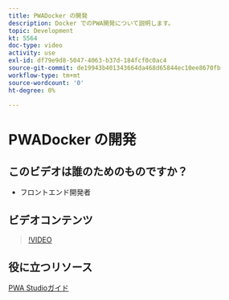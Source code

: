 ```yaml
---
title: PWADocker の開発
description: Docker でのPWA開発について説明します。
topic: Development
kt: 5564
doc-type: video
activity: use
exl-id: df79e9d8-5047-4063-b37d-184fcf0c0ac4
source-git-commit: de19943b401343664da468d65844ec10ee8670fb
workflow-type: tm+mt
source-wordcount: '0'
ht-degree: 0%

---
```


# PWADocker の開発

## このビデオは誰のためのものですか？

- フロントエンド開発者

## ビデオコンテンツ

>[!VIDEO](https://video.tv.adobe.com/v/35784?quality=12&learn=on)

## 役に立つリソース

[PWA Studioガイド](https://developer.adobe.com/commerce/pwa-studio/)
